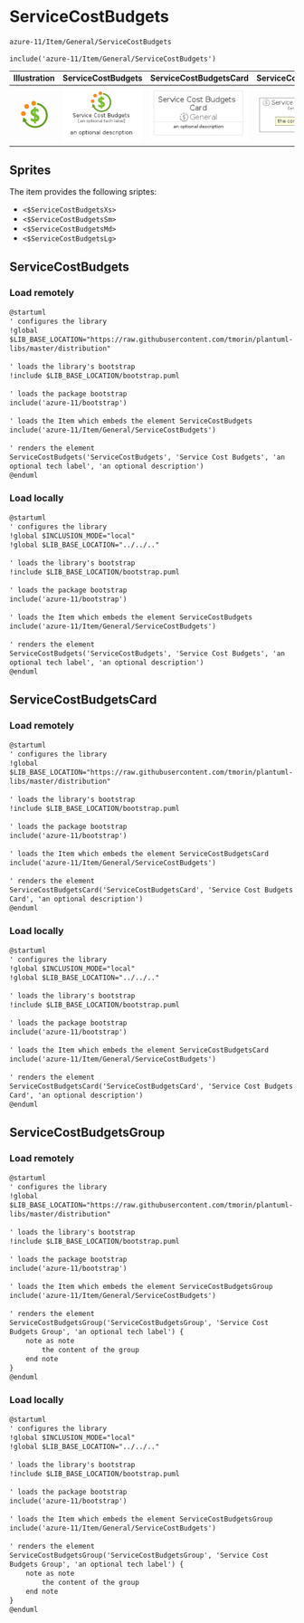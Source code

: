 # ServiceCostBudgets


```text
azure-11/Item/General/ServiceCostBudgets
```

```text
include('azure-11/Item/General/ServiceCostBudgets')
```



| Illustration | ServiceCostBudgets | ServiceCostBudgetsCard | ServiceCostBudgetsGroup |
| :---: | :---: | :---: | :---: |
| ![illustration for Illustration](../../../azure-11/Item/General/ServiceCostBudgets.png) | ![illustration for ServiceCostBudgets](../../../azure-11/Item/General/ServiceCostBudgets.Local.png) | ![illustration for ServiceCostBudgetsCard](../../../azure-11/Item/General/ServiceCostBudgetsCard.Local.png) | ![illustration for ServiceCostBudgetsGroup](../../../azure-11/Item/General/ServiceCostBudgetsGroup.Local.png) |



## Sprites
The item provides the following sriptes:

- `<$ServiceCostBudgetsXs>`
- `<$ServiceCostBudgetsSm>`
- `<$ServiceCostBudgetsMd>`
- `<$ServiceCostBudgetsLg>`





## ServiceCostBudgets

### Load remotely
```plantuml
@startuml
' configures the library
!global $LIB_BASE_LOCATION="https://raw.githubusercontent.com/tmorin/plantuml-libs/master/distribution"

' loads the library's bootstrap
!include $LIB_BASE_LOCATION/bootstrap.puml

' loads the package bootstrap
include('azure-11/bootstrap')

' loads the Item which embeds the element ServiceCostBudgets
include('azure-11/Item/General/ServiceCostBudgets')

' renders the element
ServiceCostBudgets('ServiceCostBudgets', 'Service Cost Budgets', 'an optional tech label', 'an optional description')
@enduml
```

### Load locally
```plantuml
@startuml
' configures the library
!global $INCLUSION_MODE="local"
!global $LIB_BASE_LOCATION="../../.."

' loads the library's bootstrap
!include $LIB_BASE_LOCATION/bootstrap.puml

' loads the package bootstrap
include('azure-11/bootstrap')

' loads the Item which embeds the element ServiceCostBudgets
include('azure-11/Item/General/ServiceCostBudgets')

' renders the element
ServiceCostBudgets('ServiceCostBudgets', 'Service Cost Budgets', 'an optional tech label', 'an optional description')
@enduml
```

## ServiceCostBudgetsCard

### Load remotely
```plantuml
@startuml
' configures the library
!global $LIB_BASE_LOCATION="https://raw.githubusercontent.com/tmorin/plantuml-libs/master/distribution"

' loads the library's bootstrap
!include $LIB_BASE_LOCATION/bootstrap.puml

' loads the package bootstrap
include('azure-11/bootstrap')

' loads the Item which embeds the element ServiceCostBudgetsCard
include('azure-11/Item/General/ServiceCostBudgets')

' renders the element
ServiceCostBudgetsCard('ServiceCostBudgetsCard', 'Service Cost Budgets Card', 'an optional description')
@enduml
```

### Load locally
```plantuml
@startuml
' configures the library
!global $INCLUSION_MODE="local"
!global $LIB_BASE_LOCATION="../../.."

' loads the library's bootstrap
!include $LIB_BASE_LOCATION/bootstrap.puml

' loads the package bootstrap
include('azure-11/bootstrap')

' loads the Item which embeds the element ServiceCostBudgetsCard
include('azure-11/Item/General/ServiceCostBudgets')

' renders the element
ServiceCostBudgetsCard('ServiceCostBudgetsCard', 'Service Cost Budgets Card', 'an optional description')
@enduml
```

## ServiceCostBudgetsGroup

### Load remotely
```plantuml
@startuml
' configures the library
!global $LIB_BASE_LOCATION="https://raw.githubusercontent.com/tmorin/plantuml-libs/master/distribution"

' loads the library's bootstrap
!include $LIB_BASE_LOCATION/bootstrap.puml

' loads the package bootstrap
include('azure-11/bootstrap')

' loads the Item which embeds the element ServiceCostBudgetsGroup
include('azure-11/Item/General/ServiceCostBudgets')

' renders the element
ServiceCostBudgetsGroup('ServiceCostBudgetsGroup', 'Service Cost Budgets Group', 'an optional tech label') {
    note as note
        the content of the group
    end note
}
@enduml
```

### Load locally
```plantuml
@startuml
' configures the library
!global $INCLUSION_MODE="local"
!global $LIB_BASE_LOCATION="../../.."

' loads the library's bootstrap
!include $LIB_BASE_LOCATION/bootstrap.puml

' loads the package bootstrap
include('azure-11/bootstrap')

' loads the Item which embeds the element ServiceCostBudgetsGroup
include('azure-11/Item/General/ServiceCostBudgets')

' renders the element
ServiceCostBudgetsGroup('ServiceCostBudgetsGroup', 'Service Cost Budgets Group', 'an optional tech label') {
    note as note
        the content of the group
    end note
}
@enduml
```

